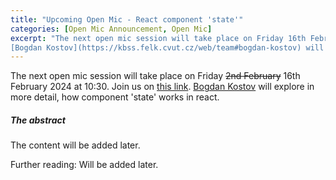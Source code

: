 ```yaml
---
title: "Upcoming Open Mic - React component 'state'"
categories: [Open Mic Announcement, Open Mic]
excerpt: "The next open mic session will take place on Friday 16th February 2024 at 10:30. Join us on [this link](https://meet.jit.si/open-mic-kbss).
[Bogdan Kostov](https://kbss.felk.cvut.cz/web/team#bogdan-kostov) will explore in more detail, how component 'state' works in react."
---
```


The next open mic session will take place on Friday ~~2nd February~~ 16th February 2024 at 10:30. Join us on [this link](https://meet.jit.si/open-mic-kbss).
[Bogdan Kostov](https://kbss.felk.cvut.cz/web/team#bogdan-kostov) will explore in more detail, how component 'state' works in react.

##### The abstract

The content will be added later.

Further reading:
Will be added later.

